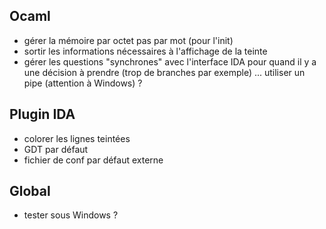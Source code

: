## Ocaml
* gérer la mémoire par octet pas par mot (pour l'init)
* sortir les informations nécessaires à l'affichage de la teinte
* gérer les questions "synchrones" avec l'interface IDA pour quand il y a une décision à prendre (trop de branches par exemple) ... utiliser un pipe (attention à Windows) ?

## Plugin IDA
* colorer les lignes teintées
* GDT par défaut
* fichier de conf par défaut externe

## Global
* tester sous Windows ?
